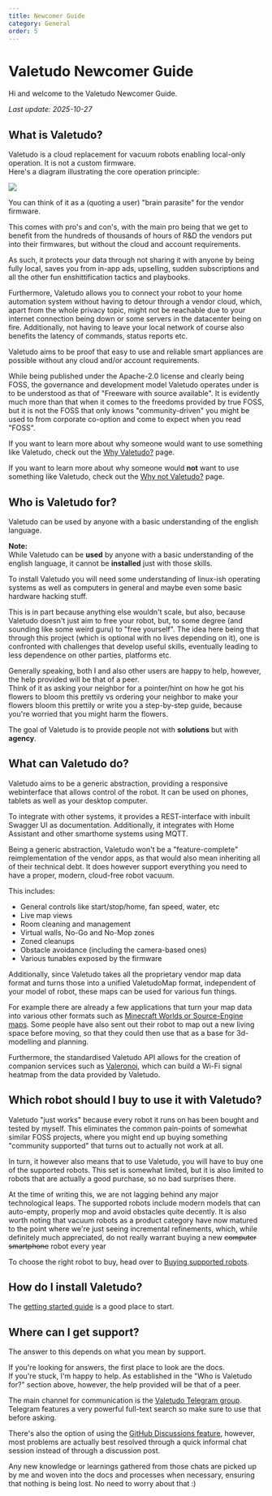```yaml
---
title: Newcomer Guide
category: General
order: 5
---
```


# Valetudo Newcomer Guide

Hi and welcome to the Valetudo Newcomer Guide.

_Last update: 2025-10-27_


## What is Valetudo?

Valetudo is a cloud replacement for vacuum robots enabling local-only operation. It is not a custom firmware.<br/>
Here's a diagram illustrating the core operation principle:

[<img src="./img/operation_principle.png" style="max-height: 450px;">](./img/operation_principle.png)

You can think of it as a (quoting a user) "brain parasite" for the vendor firmware.

This comes with pro's and con's, with the main pro being that we get to benefit from the hundreds of thousands of hours of
R&D the vendors put into their firmwares, but without the cloud and account requirements.

As such, it protects your data through not sharing it with anyone by being fully local, saves you from in-app ads, upselling, sudden subscriptions
and all the other fun enshittification tactics and playbooks.

Furthermore, Valetudo allows you to connect your robot to your home automation system without having to detour through a vendor cloud, which,
apart from the whole privacy topic, might not be reachable due to your internet connection being down or some servers in the datacenter being on fire.
Additionally, not having to leave your local network of course also benefits the latency of commands, status reports etc.

Valetudo aims to be proof that easy to use and reliable smart appliances are possible without any cloud and/or account requirements.

While being published under the Apache-2.0 license and clearly being FOSS, the governance and development model Valetudo operates under
is to be understood as that of "Freeware with source available". It is evidently much more than that when it comes to the freedoms provided by true FOSS,
but it is not the FOSS that only knows "community-driven" you might be used to from corporate co-option and come to expect when you read "FOSS".

If you want to learn more about why someone would want to use something like Valetudo, check out the [Why Valetudo?](https://valetudo.cloud/pages/general/why-valetudo.html) page.

If you want to learn more about why someone would **not** want to use something like Valetudo, check out the [Why not Valetudo?](https://valetudo.cloud/pages/general/why-not-valetudo.html) page.

## Who is Valetudo for?

Valetudo can be used by anyone with a basic understanding of the english language.

**Note:**<br/>
While Valetudo can be **used** by anyone with a basic understanding of the english language, it cannot be **installed**
just with those skills.

To install Valetudo you will need some understanding of linux-ish operating systems as well as computers in general
and maybe even some basic hardware hacking stuff.

This is in part because anything else wouldn't scale, but also, because Valetudo doesn't just aim to free your robot,
but, to some degree (and sounding like some weird guru) to "free yourself".
The idea here being that through this project (which is optional with no lives depending on it), one is confronted
with challenges that develop useful skills, eventually leading to less dependence on other parties, platforms etc.

Generally speaking, both I and also other users are happy to help, however, the help provided will be that of a peer.<br/>
Think of it as asking your neighbor for a pointer/hint on how he got his flowers to bloom this prettily vs ordering your neighbor
to make your flowers bloom this prettily or write you a step-by-step guide, because you're worried that you might harm the flowers.

The goal of Valetudo is to provide people not with **solutions** but with **agency**.

## What can Valetudo do?

Valetudo aims to be a generic abstraction, providing a responsive webinterface that allows control of the robot.
It can be used on phones, tablets as well as your desktop computer.

To integrate with other systems, it provides a REST-interface with inbuilt Swagger UI as documentation.
Additionally, it integrates with Home Assistant and other smarthome systems using MQTT.

Being a generic abstraction, Valetudo won't be a "feature-complete" reimplementation of the vendor apps, as that would also
mean inheriting all of their technical debt.
It does however support everything you need to have a proper, modern, cloud-free robot vacuum.

This includes:
- General controls like start/stop/home, fan speed, water, etc
- Live map views
- Room cleaning and management
- Virtual walls, No-Go and No-Mop zones
- Zoned cleanups
- Obstacle avoidance (including the camera-based ones)
- Various tunables exposed by the firmware


Additionally, since Valetudo takes all the proprietary vendor map data format and turns those into a unified ValetudoMap format,
independent of your model of robot, these maps can be used for various fun things.

For example there are already a few applications that turn your map data into various other formats such as [Minecraft Worlds
or Source-Engine maps](https://valetudo.cloud/pages/companion_apps/fun_games.html). Some people have also sent out their robot to map out a new living space before moving,
so that they could then use that as a base for 3d-modelling and planning.

Furthermore, the standardised Valetudo API allows for the creation of companion services such as [Valeronoi](https://github.com/ccoors/Valeronoi),
which can build a Wi-Fi signal heatmap from the data provided by Valetudo.


## Which robot should I buy to use it with Valetudo?

Valetudo "just works" because every robot it runs on has been bought and tested by myself.
This eliminates the common pain-points of somewhat similar FOSS projects, where you might end up buying something
"community supported" that turns out to actually not work at all.

In turn, it however also means that to use Valetudo, you will have to buy one of the supported robots.
This set is somewhat limited, but it is also limited to robots that are actually a good purchase, so no bad surprises there.

At the time of writing this, we are not lagging behind any major technological leaps. The supported robots include modern models
that can auto-empty, properly mop and avoid obstacles quite decently.
It is also worth noting that vacuum robots as a product category have now matured to the point where we're just seeing incremental refinements,
which, while definitely much appreciated, do not really warrant buying a new ~~computer~~ ~~smartphone~~ robot every year

To choose the right robot to buy, head over to [Buying supported robots](https://valetudo.cloud/pages/general/buying-supported-robots.html).


## How do I install Valetudo?

The [getting started guide](https://valetudo.cloud/pages/general/getting-started.html) is a good place to start.

## Where can I get support?

The answer to this depends on what you mean by support.

If you're looking for answers, the first place to look are the docs.<br/>
If you're stuck, I'm happy to help. As established in the "Who is Valetudo for?" section above, however, the help provided will be that of a peer.

The main channel for communication is the <a href="https://t.me/+F00lFE1NVUc2NTAy" data-si="34097f03527c7c0375540b07132a652161373b400c1039757e5c7a5e63536401556c2b1a2c41227d">Valetudo Telegram group</a>.
Telegram features a very powerful full-text search so make sure to use that before asking.

There's also the option of using the [GitHub Discussions feature](https://github.com/Hypfer/Valetudo/discussions/categories/q-a-support), however, most problems are actually best resolved
through a quick informal chat session instead of through a discussion post.

Any new knowledge or learnings gathered from those chats are picked up by me and woven into the docs and processes when necessary,
ensuring that nothing is being lost. No need to worry about that :)

